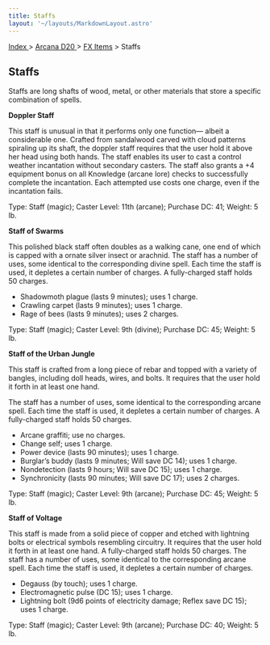 ```yaml
---
title: Staffs
layout: '~/layouts/MarkdownLayout.astro'
---
```


[ Index ](/) > [ Arcana D20 ](/arcana.d20.srd) > [FX Items](/arcana.d20.srd/fx.items) > Staffs

## Staffs

Staffs are long shafts of wood, metal, or other materials that store a
specific combination of spells.

**Doppler Staff**

This staff is unusual in that it performs only one function— albeit a
considerable one. Crafted from sandalwood carved with cloud patterns spiraling
up its shaft, the doppler staff requires that the user hold it above her head
using both hands. The staff enables its user to cast a control weather
incantation without secondary casters. The staff also grants a +4 equipment
bonus on all Knowledge (arcane lore) checks to successfully complete the
incantation. Each attempted use costs one charge, even if the incantation
fails.

Type: Staff (magic); Caster Level: 11th (arcane); Purchase DC: 41; Weight: 5
lb.

**Staff of Swarms**

This polished black staff often doubles as a walking cane, one end of which is
capped with a ornate silver insect or arachnid. The staff has a number of
uses, some identical to the corresponding divine spell. Each time the staff is
used, it depletes a certain number of charges. A fully-charged staff holds 50
charges.

  * Shadowmoth plague (lasts 9 minutes); uses 1 charge.
  * Crawling carpet (lasts 9 minutes); uses 1 charge.
  * Rage of bees (lasts 9 minutes); uses 2 charges.

Type: Staff (magic); Caster Level: 9th (divine); Purchase DC: 45; Weight: 5
lb.

**Staff of the Urban Jungle**

This staff is crafted from a long piece of rebar and topped with a variety of
bangles, including doll heads, wires, and bolts. It requires that the user
hold it forth in at least one hand.

The staff has a number of uses, some identical to the corresponding arcane
spell. Each time the staff is used, it depletes a certain number of charges. A
fully-charged staff holds 50 charges.

  * Arcane graffiti; use no charges.
  * Change self; uses 1 charge.
  * Power device (lasts 90 minutes); uses 1 charge.
  * Burglar’s buddy (lasts 9 minutes; Will save DC 14); uses 1 charge.
  * Nondetection (lasts 9 hours; Will save DC 15); uses 1 charge.
  * Synchronicity (lasts 90 minutes; Will save DC 17); uses 2 charges.

Type: Staff (magic); Caster Level: 9th (arcane); Purchase DC: 45; Weight: 5
lb.

**Staff of Voltage**

This staff is made from a solid piece of copper and etched with lightning
bolts or electrical symbols resembling circuitry. It requires that the user
hold it forth in at least one hand. A fully-charged staff holds 50 charges.
The staff has a number of uses, some identical to the corresponding arcane
spell. Each time the staff is used, it depletes a certain number of charges.

  * Degauss (by touch); uses 1 charge.
  * Electromagnetic pulse (DC 15); uses 1 charge.
  * Lightning bolt (9d6 points of electricity damage; Reflex save DC 15); uses 1 charge.

Type: Staff (magic); Caster Level: 9th (arcane); Purchase DC: 40; Weight: 5
lb.

